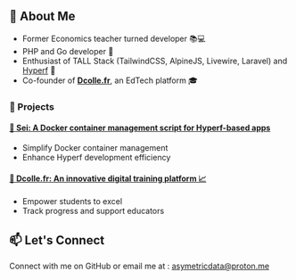 ## 👋 About Me
- Former Economics teacher turned developer 📚💻
- PHP and Go developer 🚀
- Enthusiast of TALL Stack (TailwindCSS, AlpineJS, Livewire, Laravel) and [Hyperf](https://github.com/hyperf/hyperf) 🌟
- Co-founder of [**Dcolle.fr**](https://dcolle.fr), an EdTech platform 🎓

### 🌟 Projects
#### [🐳 Sei: A Docker container management script for Hyperf-based apps](https://github.com/AsymetricData/sei) 
- Simplify Docker container management
- Enhance Hyperf development efficiency
  
#### [🚀 Dcolle.fr: An innovative digital training platform 📈](https://dcolle.fr/github)
- Empower students to excel
- Track progress and support educators
  
## 📫 Let's Connect
Connect with me on GitHub or email me at : [asymetricdata@proton.me](mailto:asymetricdata@proton.me)
